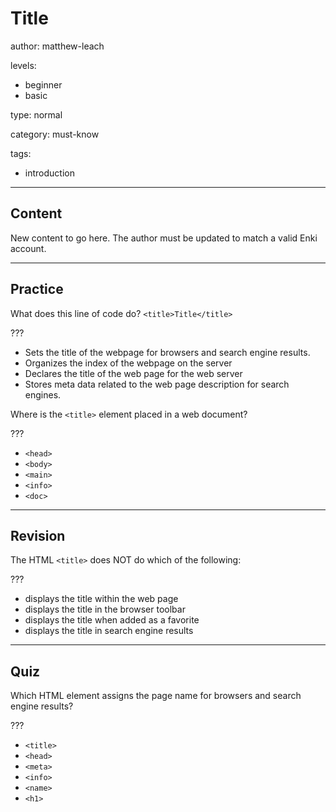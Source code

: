 # Title
author: matthew-leach

levels:
  - beginner
  - basic

type: normal

category: must-know

tags:
  - introduction

---
## Content

New content to go here. The author must be updated to match a valid Enki account.

---
## Practice

What does this line of code do? 
`<title>Title</title>`

???

* Sets the title of the webpage for browsers and search engine results. 
* Organizes the index of the webpage on the server
* Declares the title of the web page for the web server
* Stores meta data related to the web page description for search engines. 

Where is the `<title>` element placed in a web document?

???

* `<head>` 
* `<body>` 
* `<main>` 
* `<info>` 
* `<doc>` 

---
## Revision

The HTML `<title>` does NOT do which of the following:

???

* displays the title within the web page
* displays the title in the browser toolbar
* displays the title when added as a favorite
* displays the title in search engine results

---
## Quiz

Which HTML element assigns the page name for browsers and search engine results?

???

* `<title>` 
* `<head>` 
* `<meta>` 
* `<info>` 
* `<name>` 
* `<h1>` 
